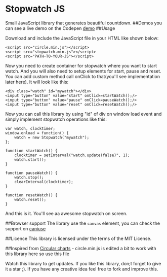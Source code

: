# Stopwatch JS

Small JavaScript library that generates beautiful countdown.
##Demos
you can see a live demo on the Codepen [demo](http://codepen.io/neostar123/full/kIsqd)
##Usage

Download and include the JavaScript file in your HTML like shown below:
```
<script src="circle.min.js"></script>
<script src="stopwatch.min.js"></script>
<script src="PATH-TO-YOUR-JS"></script>
```

Now you need to create container for stopwatch where you want to start watch. And you will also need to setup elements for start, pause and reset. You can add custom method call onClick to that(you'll see implementation later here). It will look like this:

```
<div class="watch" id="mywatch"></div>
<input type="button" value="start" onClick=startWatch();/>
<input type="button" value="pause" onClick=pauseWatch();/>
<input type="button" value="reset" onClick=resetWatch();/>
```

Now you can call this library by using "id" of div on window load event and simply implement stopwatch operations like this:

```
var watch, clocktimer;
window.onload = function() {
    watch = new Stopwatch("mywatch");
};

function startWatch() {
    clocktimer = setInterval("watch.update(false)", 1);
    watch.start();
}

function pauseWatch() {
    watch.stop();
    clearInterval(clocktimer);
}

function resetWatch() {
    watch.reset();
}
```

And this is it. You'll see aa awesome stopwatch on screen.

##Browser support
The library use the `canvas` element, you can check the support on [caniuse](http://caniuse.com/#search=canvas)

##Licence
This library is licensed under the terms of the MIT License.

##Inspired from
	[Circular charts](https://github.com/Whyounes/circle) - circle.min.js is edited a bit to work with this library here so use this file

Watch this library to get updates.
If you like this library, don;t forget to give it a star ;).
If you have any creative idea feel free to fork and improve this.